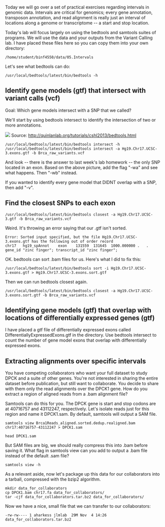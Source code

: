 Today we will go over a set of practical exercises regarding intervals in genomic data. Intervals are critical for genomics; every gene annotation, transposon annotation, and read alignment is really just an interval of locations along a genome or transcriptome -- a start and stop location. 

Today's lab will focus largely on using the bedtools and samtools suites of programs. We will use the data and your outputs from the Variant Calling lab. I have placed these files here so you can copy them into your own directory:
    
    /home/student/binf4550/data/05.Intervals

Let's see what bedtools can do:

    /usr/local/bedtools/latest/bin/bedtools -h

## Identify gene models (gtf) that intersect with variant calls (vcf)

Goal: Which gene models intersect with a SNP that we called?

We'll start by using bedtools intersect to identify the intersection of two or more annotations.

![](http://bedtools.readthedocs.org/en/latest/_images/intersect-glyph.png)
Source: http://quinlanlab.org/tutorials/cshl2013/bedtools.html

    /usr/local/bedtools/latest/bin/bedtools intersect -h
    /usr/local/bedtools/latest/bin/bedtools intersect -a Hg19.Chr17.UCSC-3.exons.gtf -b Brca_raw_variants.vcf

And look -- there is the answer to last week's lab homework -- the only SNP located in an exon. Based on the above picture, add the flag "-wa" and see what happens. Then "-wb" instead. 

If you wanted to identify every gene model that DIDNT overlap with a SNP, then add "-v". 

## Find the closest SNPs to each exon

    /usr/local/bedtools/latest/bin/bedtools closest -a Hg19.Chr17.UCSC-3.gtf -b Brca_raw_variants.vcf

Weird. It's throwing an error saying that our .gtf isn't sorted. 

    Error: Sorted input specified, but the file Hg19.Chr17.UCSC-3.exons.gtf has the following out of order record
    chr17	hg19_spAnnot	exon	131559	131645	1000.000000	.	.	gene_id "zinc finger"; transcript_id "zinc finger";

OK. bedtools can sort .bam files for us. Here's what I did to fix this:

    /usr/local/bedtools/latest/bin/bedtools sort -i Hg19.Chr17.UCSC-3.exons.gtf > Hg19.Chr17.UCSC-3.exons.sort.gtf

Then we can run bedtools closest again. 

    /usr/local/bedtools/latest/bin/bedtools closest -a Hg19.Chr17.UCSC-3.exons.sort.gtf -b Brca_raw_variants.vcf

## Identifying gene models (gtf) that overlap with locations of differentially expressed genes (gtf)

I have placed a gtf file of differentially expressed exons called DifferentiallyExpressedExons.gtf in the directory. Use bedtools intersect to count the number of gene model exons that overlap with differentially expressed exons.

## Extracting alignments over specific intervals

You have competing collaborators who want your full dataset to study DPCK and a suite of other genes. You're not interested in sharing the entire dataset before publication, but still want to collaborate. You decide to share with them only the read alignments over the DPCK1 gene. How do you extract a region of aligned reads from a .bam alignment file?

Samtools can do this for you. The DPCK gene is start and stop codons are at 40716757 and 43112247, respectively. Let's isolate reads just for this region and name it DPCK1.sam. By default, samtools will output a SAM file. 

    samtools view Brca1Reads_aligned.sorted.dedup.realigned.bam chr17:40716757-43112247 > DPCK1.sam

    head DPCK1.sam

But SAM files are big, we should really compress this into .bam before saving it. What flag in samtools view can you add to output a .bam file instead of the default .sam file?

    samtools view -h

As a relevant aside, now let's package up this data for our collaborators into a tarball, compressed with the bzip2 algorithm.

    mkdir data_for_collaborators
    cp DPCK1.bam chr17.fa data_for_collaborators/
    tar -cjf data_for_collaborators.tar.bz2 data_for_collaborators/

Now we have a nice, small file that we can transfer to our collaborators:

    -rw-rw---- 1 aharkess jlmlab  29M Nov  4 14:26 data_for_collaborators.tar.bz2
    